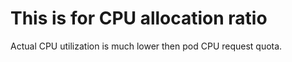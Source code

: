 # This is for CPU allocation ratio
Actual CPU utilization is much lower then pod CPU request quota.
